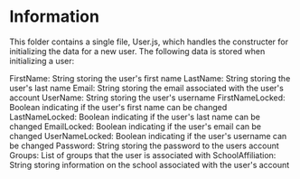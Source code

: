 # Information

This folder contains a single file, User.js, which handles the constructer for initializing the data for a new user. The following data is stored when initializing a user:

FirstName: String storing the user's first name
LastName: String storing the user's last name
Email: String storing the email associated with the user's account
UserName: String storing the user's username
FirstNameLocked: Boolean indicating if the user's first name can be changed
LastNameLocked: Boolean indicating if the user's last name can be changed
EmailLocked: Boolean indicating if the user's email can be changed
UserNameLocked: Boolean indicating if the user's username can be changed
Password: String storing the password to the users account
Groups: List of groups that the user is associated with
SchoolAffiliation: String storing information on the school associated with the user's account

